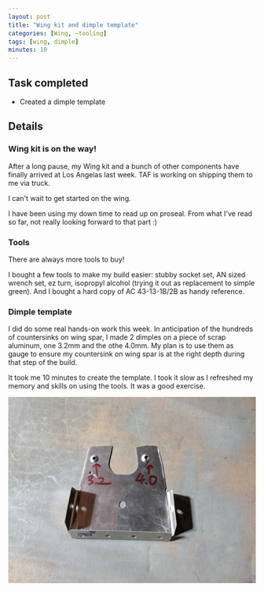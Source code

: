 ```yaml
---
layout: post
title: "Wing kit and dimple template"
categories: [Wing, ~tooling]
tags: [wing, dimple]
minutes: 10
---
```


## Task completed

- Created a dimple template

## Details

### Wing kit is on the way!

After a long pause, my Wing kit and a bunch of other components have finally arrived at Los Angelas last week. TAF is working on shipping them to me via truck.

I can't wait to get started on the wing.

I have been using my down time to read up on proseal. From what I've read so far, not really looking forward to that part :)

### Tools

There are always more tools to buy!

I bought a few tools to make my build easier: stubby socket set, AN sized wrench set, ez turn, isopropyl alcohol (trying it out as replacement to simple green). And I bought a hard copy of AC 43-13-1B/2B as handy reference.

### Dimple template

I did do some real hands-on work this week. In anticipation of the hundreds of countersinks on wing spar, I made 2 dimples on a piece of scrap aluminum, one 3.2mm and the othe 4.0mm. My plan is to use them as gauge to ensure my countersink on wing spar is at the right depth during that step of the build.

It took me 10 minutes to create the template. I took it slow as I refreshed my memory and skills on using the tools. It was a good exercise.

![ref](/assets/img/20240518/dimple_template.jpg)
